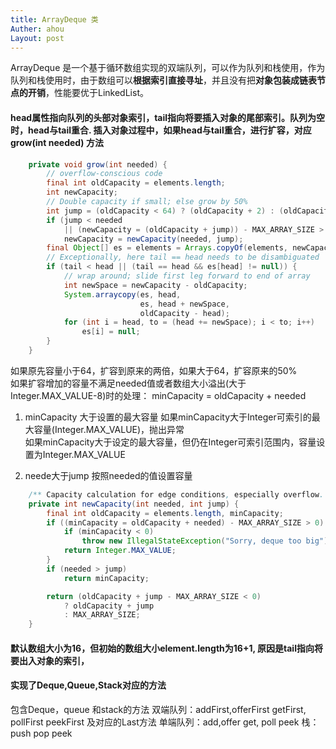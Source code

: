 ```yaml
---
title: ArrayDeque 类
Auther: ahou
Layout: post
---
```


ArrayDeque 是一个基于循环数组实现的双端队列，可以作为队列和栈使用，作为队列和栈使用时，由于数组可以**根据索引直接寻址**，并且没有把**对象包装成链表节点的开销**，性能要优于LinkedList。

#### head属性指向队列的头部对象索引，tail指向将要插入对象的尾部索引。队列为空时，head与tail重合. 插入对象过程中，如果head与tail重合，进行扩容，对应grow(int needed) 方法

``` java
    private void grow(int needed) {
        // overflow-conscious code
        final int oldCapacity = elements.length;
        int newCapacity;
        // Double capacity if small; else grow by 50%
        int jump = (oldCapacity < 64) ? (oldCapacity + 2) : (oldCapacity >> 1);
        if (jump < needed
            || (newCapacity = (oldCapacity + jump)) - MAX_ARRAY_SIZE > 0)
            newCapacity = newCapacity(needed, jump);
        final Object[] es = elements = Arrays.copyOf(elements, newCapacity);
        // Exceptionally, here tail == head needs to be disambiguated
        if (tail < head || (tail == head && es[head] != null)) {
            // wrap around; slide first leg forward to end of array
            int newSpace = newCapacity - oldCapacity;
            System.arraycopy(es, head,
                             es, head + newSpace,
                             oldCapacity - head);
            for (int i = head, to = (head += newSpace); i < to; i++)
                es[i] = null;
        }
    }
```
如果原先容量小于64，扩容到原来的两倍，如果大于64，扩容原来的50%    
如果扩容增加的容量不满足needed值或者数组大小溢出(大于Integer.MAX_VALUE-8)时的处理： 
minCapacity = oldCapacity + needed  
1. minCapacity 大于设置的最大容量
如果minCapacity大于Integer可索引的最大容量(Integer.MAX_VALUE)，抛出异常  
如果minCapacity大于设定的最大容量，但仍在Integer可索引范围内，容量设置为Integer.MAX_VALUE  

2. neede大于jump
按照needed的值设置容量

``` java
    /** Capacity calculation for edge conditions, especially overflow. */
    private int newCapacity(int needed, int jump) {
        final int oldCapacity = elements.length, minCapacity;
        if ((minCapacity = oldCapacity + needed) - MAX_ARRAY_SIZE > 0) {
            if (minCapacity < 0)
                throw new IllegalStateException("Sorry, deque too big");
            return Integer.MAX_VALUE;
        }
        if (needed > jump)
            return minCapacity;

        return (oldCapacity + jump - MAX_ARRAY_SIZE < 0)
            ? oldCapacity + jump
            : MAX_ARRAY_SIZE;
    }
```

#### 默认数组大小为16，但初始的数组大小element.length为16+1, 原因是tail指向将要出入对象的索引，

#### 实现了Deque,Queue,Stack对应的方法
包含Deque，queue 和stack的方法
双端队列：addFirst,offerFirst  getFirst, pollFirst  peekFirst  及对应的Last方法
单端队列：add,offer   get, poll  peek
栈： push   pop   peek  

####